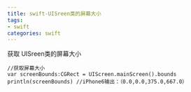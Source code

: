 ```yaml
---
title: swift-UISreen类的屏幕大小
tags: 
- swift 
categories: swift
---
```


获取 UISreen类的屏幕大小

```
//获取屏幕大小
var screenBounds:CGRect = UIScreen.mainScreen().bounds
println(screenBounds) //iPhone6输出：（0.0,0.0,375.0,667.0）
```

